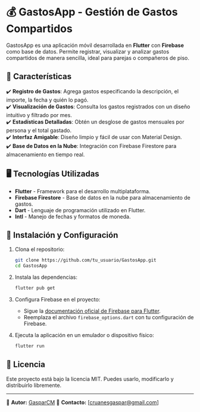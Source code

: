 # 💰 GastosApp - Gestión de Gastos Compartidos

GastosApp es una aplicación móvil desarrollada en **Flutter** con **Firebase** como base de datos. Permite registrar, visualizar y analizar gastos compartidos de manera sencilla, ideal para parejas o compañeros de piso.

## 📌 Características

✔️ **Registro de Gastos**: Agrega gastos especificando la descripción, el importe, la fecha y quién lo pagó.  
✔️ **Visualización de Gastos**: Consulta los gastos registrados con un diseño intuitivo y filtrado por mes.  
✔️ **Estadísticas Detalladas**: Obtén un desglose de gastos mensuales por persona y el total gastado.  
✔️ **Interfaz Amigable**: Diseño limpio y fácil de usar con Material Design.  
✔️ **Base de Datos en la Nube**: Integración con Firebase Firestore para almacenamiento en tiempo real.  

## 🖥️ Tecnologías Utilizadas

- **Flutter** - Framework para el desarrollo multiplataforma.
- **Firebase Firestore** - Base de datos en la nube para almacenamiento de gastos.
- **Dart** - Lenguaje de programación utilizado en Flutter.
- **Intl** - Manejo de fechas y formatos de moneda.

## 🚀 Instalación y Configuración

1. Clona el repositorio:
   ```bash
   git clone https://github.com/tu_usuario/GastosApp.git
   cd GastosApp
   ```
2. Instala las dependencias:
   ```bash
   flutter pub get
   ```
3. Configura Firebase en el proyecto:
   - Sigue la [documentación oficial de Firebase para Flutter](https://firebase.flutter.dev/docs/cli).
   - Reemplaza el archivo `firebase_options.dart` con tu configuración de Firebase.

4. Ejecuta la aplicación en un emulador o dispositivo físico:
   ```bash
   flutter run
   ```


## 📜 Licencia

Este proyecto está bajo la licencia MIT. Puedes usarlo, modificarlo y distribuirlo libremente.

---

📌 **Autor:** [GasparCM]([https://github.com/tu_usuario](https://github.com/GasparCM))  
📌 **Contacto:** [cruanesgaspar@gmail.com]
```
